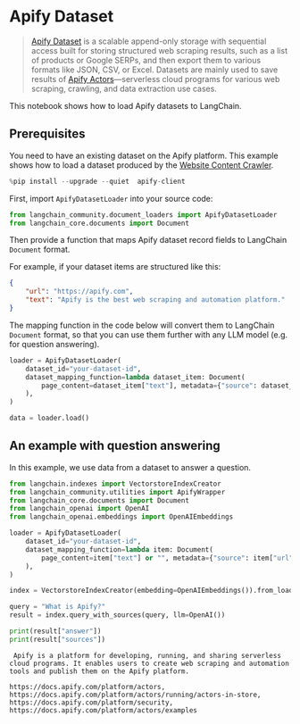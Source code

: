 # Apify Dataset

>[Apify Dataset](https://docs.apify.com/platform/storage/dataset) is a scalable append-only storage with sequential access built for storing structured web scraping results, such as a list of products or Google SERPs, and then export them to various formats like JSON, CSV, or Excel. Datasets are mainly used to save results of [Apify Actors](https://apify.com/store)—serverless cloud programs for various web scraping, crawling, and data extraction use cases.

This notebook shows how to load Apify datasets to LangChain.


## Prerequisites

You need to have an existing dataset on the Apify platform. This example shows how to load a dataset produced by the [Website Content Crawler](https://apify.com/apify/website-content-crawler).


```python
%pip install --upgrade --quiet  apify-client
```

First, import `ApifyDatasetLoader` into your source code:


```python
from langchain_community.document_loaders import ApifyDatasetLoader
from langchain_core.documents import Document
```

Then provide a function that maps Apify dataset record fields to LangChain `Document` format.

For example, if your dataset items are structured like this:

```json
{
    "url": "https://apify.com",
    "text": "Apify is the best web scraping and automation platform."
}
```

The mapping function in the code below will convert them to LangChain `Document` format, so that you can use them further with any LLM model (e.g. for question answering).


```python
loader = ApifyDatasetLoader(
    dataset_id="your-dataset-id",
    dataset_mapping_function=lambda dataset_item: Document(
        page_content=dataset_item["text"], metadata={"source": dataset_item["url"]}
    ),
)
```


```python
data = loader.load()
```

## An example with question answering

In this example, we use data from a dataset to answer a question.


```python
from langchain.indexes import VectorstoreIndexCreator
from langchain_community.utilities import ApifyWrapper
from langchain_core.documents import Document
from langchain_openai import OpenAI
from langchain_openai.embeddings import OpenAIEmbeddings
```


```python
loader = ApifyDatasetLoader(
    dataset_id="your-dataset-id",
    dataset_mapping_function=lambda item: Document(
        page_content=item["text"] or "", metadata={"source": item["url"]}
    ),
)
```


```python
index = VectorstoreIndexCreator(embedding=OpenAIEmbeddings()).from_loaders([loader])
```


```python
query = "What is Apify?"
result = index.query_with_sources(query, llm=OpenAI())
```


```python
print(result["answer"])
print(result["sources"])
```

     Apify is a platform for developing, running, and sharing serverless cloud programs. It enables users to create web scraping and automation tools and publish them on the Apify platform.
    
    https://docs.apify.com/platform/actors, https://docs.apify.com/platform/actors/running/actors-in-store, https://docs.apify.com/platform/security, https://docs.apify.com/platform/actors/examples
    
